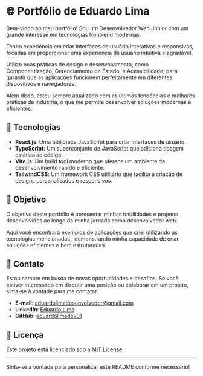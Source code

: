# 🌐 Portfólio de Eduardo Lima

Bem-vindo ao meu portfólio! Sou um Desenvolvedor Web Júnior com um grande 
interesse em tecnologias front-end modernas. 

Tenho experiência em criar interfaces de usuário interativas e responsivas,
focadas em proporcionar uma experiência de usuário intuitiva e agradável.

Utilizo boas práticas de design e desenvolvimento, como Componentização, 
Gerenciamento de Estado, e Acessibilidade, para garantir que as aplicações 
funcionem perfeitamente em diferentes dispositivos e navegadores. 

Além disso, estou sempre atualizado com as últimas tendências e melhores práticas
da indústria, o que me permite desenvolver soluções modernas e eficientes.

## 🚀 Tecnologias

- **React.js**: Uma biblioteca JavaScript para criar interfaces de usuário.
- **TypeScript**: Um superconjunto de JavaScript que adiciona tipagem estática ao código.
- **Vite.js**: Um build tool moderno que oferece um ambiente de desenvolvimento rápido e eficiente.
- **TailwindCSS**: Um framework CSS utilitário que facilita a criação de designs personalizados e responsivos.

## 🎯 Objetivo

O objetivo deste portfólio é apresentar minhas habilidades e projetos desenvolvidos 
ao longo da minha jornada como desenvolvedor web. 

Aqui você encontrará exemplos de aplicações que criei utilizando as tecnologias mencionadas
, demonstrando minha capacidade de criar soluções eficientes e bem estruturadas.

## 📧 Contato

Estou sempre em busca de novas oportunidades e desafios.
Se você estiver interessado em discutir uma posição ou colaborar em um projeto,
sinta-se à vontade para me contatar.

- **E-mail**: eduardolimadesenvolvedor@gmail.com
- **LinkedIn**: [Eduardo Lima](https://www.linkedin.com/in/eduardo-ldev)
- **GitHub**: [eduardolimadev01](https://github.com/eduardolimadev01)

## 📄 Licença

Este projeto está licenciado sob a [MIT License](./LICENSE).

---

Sinta-se à vontade para personalizar este README conforme necessário!

